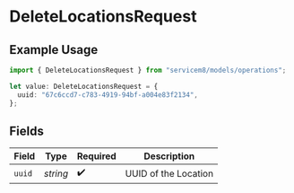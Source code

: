 # DeleteLocationsRequest

## Example Usage

```typescript
import { DeleteLocationsRequest } from "servicem8/models/operations";

let value: DeleteLocationsRequest = {
  uuid: "67c6ccd7-c783-4919-94bf-a004e83f2134",
};
```

## Fields

| Field                | Type                 | Required             | Description          |
| -------------------- | -------------------- | -------------------- | -------------------- |
| `uuid`               | *string*             | :heavy_check_mark:   | UUID of the Location |